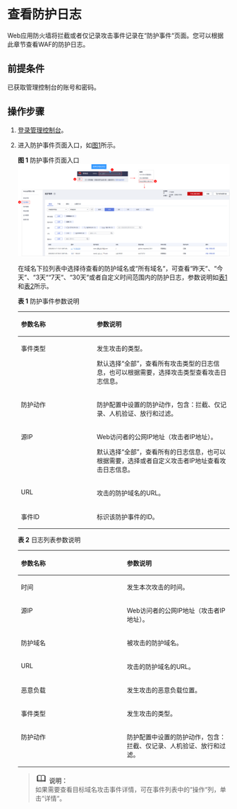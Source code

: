 # 查看防护日志<a name="waf_01_0156"></a>

Web应用防火墙将拦截或者仅记录攻击事件记录在“防护事件“页面。您可以根据此章节查看WAF的防护日志。

## 前提条件<a name="section1337552712154"></a>

已获取管理控制台的账号和密码。

## 操作步骤<a name="section8956201516165"></a>

1.  [登录管理控制台](https://console.huaweicloud.com/&locale=zh-cn)。
2.  进入防护事件页面入口，如[图1](#fig182151235121911)所示。

    **图 1**  防护事件页面入口<a name="fig182151235121911"></a>  
    ![](figures/防护事件页面入口.png "防护事件页面入口")

    在域名下拉列表中选择待查看的防护域名或“所有域名“，可查看“昨天“、“今天“、“3天““7天“、“30天“或者自定义时间范围内的防护日志，参数说明如[表1](#table589017322213)和[表2](#table2689172282211)所示。

    **表 1**  防护事件参数说明

    <a name="table589017322213"></a>
    <table><thead align="left"><tr id="row18901337228"><th class="cellrowborder" valign="top" width="35.809999999999995%" id="mcps1.2.3.1.1"><p id="p389013382220"><a name="p389013382220"></a><a name="p389013382220"></a>参数名称</p>
    </th>
    <th class="cellrowborder" valign="top" width="64.19%" id="mcps1.2.3.1.2"><p id="p11890113122215"><a name="p11890113122215"></a><a name="p11890113122215"></a>参数说明</p>
    </th>
    </tr>
    </thead>
    <tbody><tr id="row48909332215"><td class="cellrowborder" valign="top" width="35.809999999999995%" headers="mcps1.2.3.1.1 "><p id="p689063172215"><a name="p689063172215"></a><a name="p689063172215"></a>事件类型</p>
    </td>
    <td class="cellrowborder" valign="top" width="64.19%" headers="mcps1.2.3.1.2 "><p id="p1189019322214"><a name="p1189019322214"></a><a name="p1189019322214"></a>发生攻击的类型。</p>
    <p id="p1189011322215"><a name="p1189011322215"></a><a name="p1189011322215"></a>默认选择<span class="parmvalue" id="parmvalue98904318225"><a name="parmvalue98904318225"></a><a name="parmvalue98904318225"></a>“全部”</span>，查看所有攻击类型的日志信息，也可以根据需要，选择攻击类型查看攻击日志信息。</p>
    </td>
    </tr>
    <tr id="row589013312221"><td class="cellrowborder" valign="top" width="35.809999999999995%" headers="mcps1.2.3.1.1 "><p id="p128908316227"><a name="p128908316227"></a><a name="p128908316227"></a>防护动作</p>
    </td>
    <td class="cellrowborder" valign="top" width="64.19%" headers="mcps1.2.3.1.2 "><p id="p389103192212"><a name="p389103192212"></a><a name="p389103192212"></a>防护配置中设置的防护动作，包含：拦截、仅记录、人机验证、放行和过滤。</p>
    </td>
    </tr>
    <tr id="row5891831223"><td class="cellrowborder" valign="top" width="35.809999999999995%" headers="mcps1.2.3.1.1 "><p id="p68915317224"><a name="p68915317224"></a><a name="p68915317224"></a>源IP</p>
    </td>
    <td class="cellrowborder" valign="top" width="64.19%" headers="mcps1.2.3.1.2 "><p id="p289118342216"><a name="p289118342216"></a><a name="p289118342216"></a>Web访问者的公网IP地址（攻击者IP地址）。</p>
    <p id="p108911339225"><a name="p108911339225"></a><a name="p108911339225"></a>默认选择<span class="parmvalue" id="parmvalue6891837229"><a name="parmvalue6891837229"></a><a name="parmvalue6891837229"></a>“全部”</span>，查看所有的日志信息，也可以根据需要，选择或者自定义攻击者IP地址查看攻击日志信息。</p>
    </td>
    </tr>
    <tr id="row189183132210"><td class="cellrowborder" valign="top" width="35.809999999999995%" headers="mcps1.2.3.1.1 "><p id="p168919312222"><a name="p168919312222"></a><a name="p168919312222"></a>URL</p>
    </td>
    <td class="cellrowborder" valign="top" width="64.19%" headers="mcps1.2.3.1.2 "><p id="p168915372219"><a name="p168915372219"></a><a name="p168915372219"></a>攻击的防护域名的URL。</p>
    </td>
    </tr>
    <tr id="row089116317226"><td class="cellrowborder" valign="top" width="35.809999999999995%" headers="mcps1.2.3.1.1 "><p id="p1989117319228"><a name="p1989117319228"></a><a name="p1989117319228"></a>事件ID</p>
    </td>
    <td class="cellrowborder" valign="top" width="64.19%" headers="mcps1.2.3.1.2 "><p id="p68915362210"><a name="p68915362210"></a><a name="p68915362210"></a>标识该防护事件的ID。</p>
    </td>
    </tr>
    </tbody>
    </table>

    **表 2**  日志列表参数说明

    <a name="table2689172282211"></a>
    <table><thead align="left"><tr id="row16689172212229"><th class="cellrowborder" valign="top" width="50%" id="mcps1.2.3.1.1"><p id="p5689152282212"><a name="p5689152282212"></a><a name="p5689152282212"></a>参数名称</p>
    </th>
    <th class="cellrowborder" valign="top" width="50%" id="mcps1.2.3.1.2"><p id="p19689152282217"><a name="p19689152282217"></a><a name="p19689152282217"></a>参数说明</p>
    </th>
    </tr>
    </thead>
    <tbody><tr id="row96891922152210"><td class="cellrowborder" valign="top" width="50%" headers="mcps1.2.3.1.1 "><p id="p19689102232218"><a name="p19689102232218"></a><a name="p19689102232218"></a>时间</p>
    </td>
    <td class="cellrowborder" valign="top" width="50%" headers="mcps1.2.3.1.2 "><p id="p96891922102220"><a name="p96891922102220"></a><a name="p96891922102220"></a>发生本次攻击的时间。</p>
    </td>
    </tr>
    <tr id="row1768952216223"><td class="cellrowborder" valign="top" width="50%" headers="mcps1.2.3.1.1 "><p id="p1689122132210"><a name="p1689122132210"></a><a name="p1689122132210"></a>源IP</p>
    </td>
    <td class="cellrowborder" valign="top" width="50%" headers="mcps1.2.3.1.2 "><p id="p2689202214228"><a name="p2689202214228"></a><a name="p2689202214228"></a>Web访问者的公网IP地址（攻击者IP地址）。</p>
    </td>
    </tr>
    <tr id="row1368915221224"><td class="cellrowborder" valign="top" width="50%" headers="mcps1.2.3.1.1 "><p id="p368914226222"><a name="p368914226222"></a><a name="p368914226222"></a>防护域名</p>
    </td>
    <td class="cellrowborder" valign="top" width="50%" headers="mcps1.2.3.1.2 "><p id="p1168972217226"><a name="p1168972217226"></a><a name="p1168972217226"></a>被攻击的防护域名。</p>
    </td>
    </tr>
    <tr id="row6689172242210"><td class="cellrowborder" valign="top" width="50%" headers="mcps1.2.3.1.1 "><p id="p1768962210226"><a name="p1768962210226"></a><a name="p1768962210226"></a>URL</p>
    </td>
    <td class="cellrowborder" valign="top" width="50%" headers="mcps1.2.3.1.2 "><p id="p1869092211221"><a name="p1869092211221"></a><a name="p1869092211221"></a>攻击的防护域名的URL。</p>
    </td>
    </tr>
    <tr id="row1769082222210"><td class="cellrowborder" valign="top" width="50%" headers="mcps1.2.3.1.1 "><p id="p196901422122212"><a name="p196901422122212"></a><a name="p196901422122212"></a>恶意负载</p>
    </td>
    <td class="cellrowborder" valign="top" width="50%" headers="mcps1.2.3.1.2 "><p id="p196901022132212"><a name="p196901022132212"></a><a name="p196901022132212"></a>发生攻击的恶意负载位置。</p>
    </td>
    </tr>
    <tr id="row13690022132215"><td class="cellrowborder" valign="top" width="50%" headers="mcps1.2.3.1.1 "><p id="p46901222162212"><a name="p46901222162212"></a><a name="p46901222162212"></a>事件类型</p>
    </td>
    <td class="cellrowborder" valign="top" width="50%" headers="mcps1.2.3.1.2 "><p id="p16690112212211"><a name="p16690112212211"></a><a name="p16690112212211"></a>发生攻击的类型。</p>
    </td>
    </tr>
    <tr id="row3690112213221"><td class="cellrowborder" valign="top" width="50%" headers="mcps1.2.3.1.1 "><p id="p13690132232212"><a name="p13690132232212"></a><a name="p13690132232212"></a>防护动作</p>
    </td>
    <td class="cellrowborder" valign="top" width="50%" headers="mcps1.2.3.1.2 "><p id="p14690322162215"><a name="p14690322162215"></a><a name="p14690322162215"></a>防护配置中设置的防护动作，包含：拦截、仅记录、人机验证、放行和过滤。</p>
    </td>
    </tr>
    </tbody>
    </table>

    >![](public_sys-resources/icon-note.gif) **说明：**   
    >如果需要查看目标域名攻击事件详情，可在事件列表中的“操作“列，单击“详情“。  


